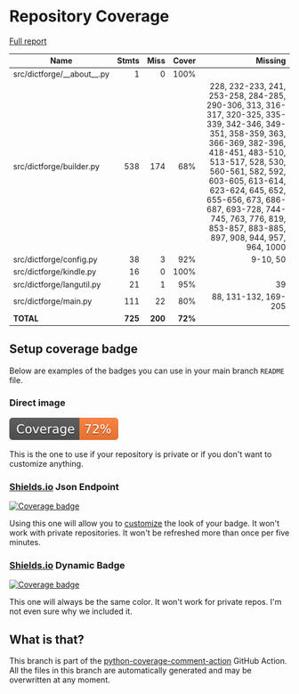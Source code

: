# Repository Coverage

[Full report](https://htmlpreview.github.io/?https://github.com/andgineer/dictforge/blob/python-coverage-comment-action-data/htmlcov/index.html)

| Name                           |    Stmts |     Miss |   Cover |   Missing |
|------------------------------- | -------: | -------: | ------: | --------: |
| src/dictforge/\_\_about\_\_.py |        1 |        0 |    100% |           |
| src/dictforge/builder.py       |      538 |      174 |     68% |228, 232-233, 241, 253-258, 284-285, 290-306, 313, 316-317, 320-325, 335-339, 342-346, 349-351, 358-359, 363, 366-369, 382-396, 418-451, 483-510, 513-517, 528, 530, 560-561, 582, 592, 603-605, 613-614, 623-624, 645, 652, 655-656, 673, 686-687, 693-728, 744-745, 763, 776, 819, 853-857, 883-885, 897, 908, 944, 957, 964, 1000 |
| src/dictforge/config.py        |       38 |        3 |     92% |  9-10, 50 |
| src/dictforge/kindle.py        |       16 |        0 |    100% |           |
| src/dictforge/langutil.py      |       21 |        1 |     95% |        39 |
| src/dictforge/main.py          |      111 |       22 |     80% |88, 131-132, 169-205 |
|                      **TOTAL** |  **725** |  **200** | **72%** |           |


## Setup coverage badge

Below are examples of the badges you can use in your main branch `README` file.

### Direct image

[![Coverage badge](https://raw.githubusercontent.com/andgineer/dictforge/python-coverage-comment-action-data/badge.svg)](https://htmlpreview.github.io/?https://github.com/andgineer/dictforge/blob/python-coverage-comment-action-data/htmlcov/index.html)

This is the one to use if your repository is private or if you don't want to customize anything.

### [Shields.io](https://shields.io) Json Endpoint

[![Coverage badge](https://img.shields.io/endpoint?url=https://raw.githubusercontent.com/andgineer/dictforge/python-coverage-comment-action-data/endpoint.json)](https://htmlpreview.github.io/?https://github.com/andgineer/dictforge/blob/python-coverage-comment-action-data/htmlcov/index.html)

Using this one will allow you to [customize](https://shields.io/endpoint) the look of your badge.
It won't work with private repositories. It won't be refreshed more than once per five minutes.

### [Shields.io](https://shields.io) Dynamic Badge

[![Coverage badge](https://img.shields.io/badge/dynamic/json?color=brightgreen&label=coverage&query=%24.message&url=https%3A%2F%2Fraw.githubusercontent.com%2Fandgineer%2Fdictforge%2Fpython-coverage-comment-action-data%2Fendpoint.json)](https://htmlpreview.github.io/?https://github.com/andgineer/dictforge/blob/python-coverage-comment-action-data/htmlcov/index.html)

This one will always be the same color. It won't work for private repos. I'm not even sure why we included it.

## What is that?

This branch is part of the
[python-coverage-comment-action](https://github.com/marketplace/actions/python-coverage-comment)
GitHub Action. All the files in this branch are automatically generated and may be
overwritten at any moment.